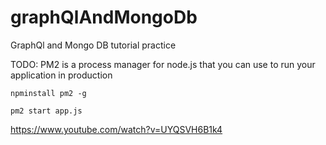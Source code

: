 # graphQlAndMongoDb
GraphQl and Mongo DB tutorial practice


TODO: PM2 is a process manager for node.js that you can use to run your application in production

`npminstall pm2 -g`

`pm2 start app.js`


https://www.youtube.com/watch?v=UYQSVH6B1k4
